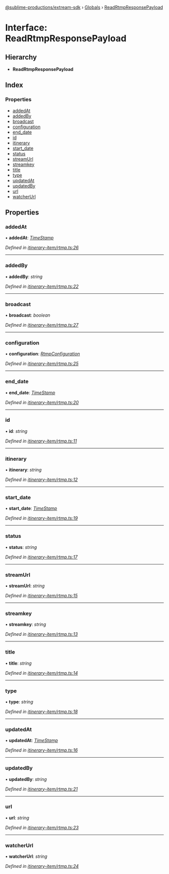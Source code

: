 [@sublime-productions/extream-sdk](../README.md) › [Globals](../globals.md) › [ReadRtmpResponsePayload](readrtmpresponsepayload.md)

# Interface: ReadRtmpResponsePayload

## Hierarchy

* **ReadRtmpResponsePayload**

## Index

### Properties

* [addedAt](readrtmpresponsepayload.md#addedat)
* [addedBy](readrtmpresponsepayload.md#addedby)
* [broadcast](readrtmpresponsepayload.md#broadcast)
* [configuration](readrtmpresponsepayload.md#configuration)
* [end_date](readrtmpresponsepayload.md#end_date)
* [id](readrtmpresponsepayload.md#id)
* [itinerary](readrtmpresponsepayload.md#itinerary)
* [start_date](readrtmpresponsepayload.md#start_date)
* [status](readrtmpresponsepayload.md#status)
* [streamUrl](readrtmpresponsepayload.md#streamurl)
* [streamkey](readrtmpresponsepayload.md#streamkey)
* [title](readrtmpresponsepayload.md#title)
* [type](readrtmpresponsepayload.md#type)
* [updatedAt](readrtmpresponsepayload.md#updatedat)
* [updatedBy](readrtmpresponsepayload.md#updatedby)
* [url](readrtmpresponsepayload.md#url)
* [watcherUrl](readrtmpresponsepayload.md#watcherurl)

## Properties

###  addedAt

• **addedAt**: *[TimeStamp](timestamp.md)*

*Defined in [itinerary-item/rtmp.ts:26](https://github.com/Extream-SaaS/ex-sdk/blob/34a42fe/src/itinerary-item/rtmp.ts#L26)*

___

###  addedBy

• **addedBy**: *string*

*Defined in [itinerary-item/rtmp.ts:22](https://github.com/Extream-SaaS/ex-sdk/blob/34a42fe/src/itinerary-item/rtmp.ts#L22)*

___

###  broadcast

• **broadcast**: *boolean*

*Defined in [itinerary-item/rtmp.ts:27](https://github.com/Extream-SaaS/ex-sdk/blob/34a42fe/src/itinerary-item/rtmp.ts#L27)*

___

###  configuration

• **configuration**: *[RtmpConfiguration](rtmpconfiguration.md)*

*Defined in [itinerary-item/rtmp.ts:25](https://github.com/Extream-SaaS/ex-sdk/blob/34a42fe/src/itinerary-item/rtmp.ts#L25)*

___

###  end_date

• **end_date**: *[TimeStamp](timestamp.md)*

*Defined in [itinerary-item/rtmp.ts:20](https://github.com/Extream-SaaS/ex-sdk/blob/34a42fe/src/itinerary-item/rtmp.ts#L20)*

___

###  id

• **id**: *string*

*Defined in [itinerary-item/rtmp.ts:11](https://github.com/Extream-SaaS/ex-sdk/blob/34a42fe/src/itinerary-item/rtmp.ts#L11)*

___

###  itinerary

• **itinerary**: *string*

*Defined in [itinerary-item/rtmp.ts:12](https://github.com/Extream-SaaS/ex-sdk/blob/34a42fe/src/itinerary-item/rtmp.ts#L12)*

___

###  start_date

• **start_date**: *[TimeStamp](timestamp.md)*

*Defined in [itinerary-item/rtmp.ts:19](https://github.com/Extream-SaaS/ex-sdk/blob/34a42fe/src/itinerary-item/rtmp.ts#L19)*

___

###  status

• **status**: *string*

*Defined in [itinerary-item/rtmp.ts:17](https://github.com/Extream-SaaS/ex-sdk/blob/34a42fe/src/itinerary-item/rtmp.ts#L17)*

___

###  streamUrl

• **streamUrl**: *string*

*Defined in [itinerary-item/rtmp.ts:15](https://github.com/Extream-SaaS/ex-sdk/blob/34a42fe/src/itinerary-item/rtmp.ts#L15)*

___

###  streamkey

• **streamkey**: *string*

*Defined in [itinerary-item/rtmp.ts:13](https://github.com/Extream-SaaS/ex-sdk/blob/34a42fe/src/itinerary-item/rtmp.ts#L13)*

___

###  title

• **title**: *string*

*Defined in [itinerary-item/rtmp.ts:14](https://github.com/Extream-SaaS/ex-sdk/blob/34a42fe/src/itinerary-item/rtmp.ts#L14)*

___

###  type

• **type**: *string*

*Defined in [itinerary-item/rtmp.ts:18](https://github.com/Extream-SaaS/ex-sdk/blob/34a42fe/src/itinerary-item/rtmp.ts#L18)*

___

###  updatedAt

• **updatedAt**: *[TimeStamp](timestamp.md)*

*Defined in [itinerary-item/rtmp.ts:16](https://github.com/Extream-SaaS/ex-sdk/blob/34a42fe/src/itinerary-item/rtmp.ts#L16)*

___

###  updatedBy

• **updatedBy**: *string*

*Defined in [itinerary-item/rtmp.ts:21](https://github.com/Extream-SaaS/ex-sdk/blob/34a42fe/src/itinerary-item/rtmp.ts#L21)*

___

###  url

• **url**: *string*

*Defined in [itinerary-item/rtmp.ts:23](https://github.com/Extream-SaaS/ex-sdk/blob/34a42fe/src/itinerary-item/rtmp.ts#L23)*

___

###  watcherUrl

• **watcherUrl**: *string*

*Defined in [itinerary-item/rtmp.ts:24](https://github.com/Extream-SaaS/ex-sdk/blob/34a42fe/src/itinerary-item/rtmp.ts#L24)*
